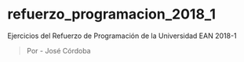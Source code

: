 # refuerzo_programacion_2018_1
Ejercicios del Refuerzo de Programación de la Universidad EAN 2018-1



>Por - José Córdoba


